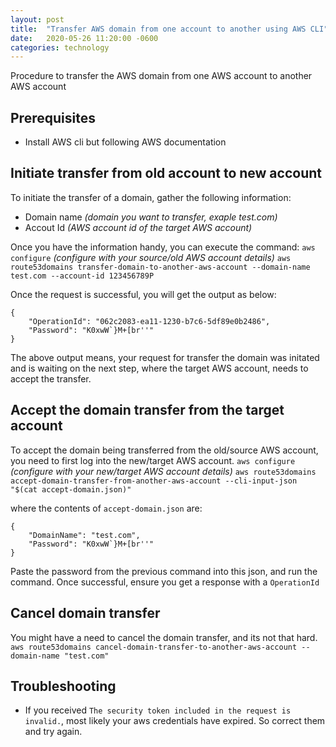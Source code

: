 ```yaml
---
layout: post
title:  "Transfer AWS domain from one account to another using AWS CLI"
date:   2020-05-26 11:20:00 -0600
categories: technology
---
```


Procedure to transfer the AWS domain from one AWS account to another AWS account

## Prerequisites
- Install AWS cli but following AWS documentation

## Initiate transfer from old account to new account

To initiate the transfer of a domain, gather the following information:
- Domain name _(domain you want to transfer, exaple test.com)_
- Accout Id _(AWS account id of the target AWS account)_

Once you have the information handy, you can execute the command:
`aws configure` _(configure with your source/old AWS account details)_
`aws route53domains transfer-domain-to-another-aws-account --domain-name test.com --account-id 123456789P`

Once the request is successful, you will get the output as below:
```
{
    "OperationId": "062c2083-ea11-1230-b7c6-5df89e0b2486",
    "Password": "K0xwW`}M+[br''"
}
```

The above output means, your request for transfer the domain was initated and is waiting on the next step, where the target AWS account, needs to accept the transfer.

## Accept the domain transfer from the target account

To accept the domain being transferred from the old/source AWS account, you need to first log into the new/target AWS account.
`aws configure` _(configure with your new/target AWS account details)_
`aws route53domains accept-domain-transfer-from-another-aws-account --cli-input-json "$(cat accept-domain.json)"`

where the contents of `accept-domain.json` are:
```
{
    "DomainName": "test.com",
    "Password": "K0xwW`}M+[br''"
}
```

Paste the password from the previous command into this json, and run the command. Once successful, ensure you get a response with a `OperationId`

## Cancel domain transfer
You might have a need to cancel the domain transfer, and its not that hard.
`aws route53domains cancel-domain-transfer-to-another-aws-account --domain-name "test.com"`

## Troubleshooting
- If you received `The security token included in the request is invalid.`, most likely your aws credentials have expired. So correct them and try again.